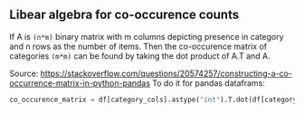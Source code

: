## Libear algebra for co-occurence counts

If A is `(n*m)` binary matrix with m columns depicting presence in category and n rows as the number of items. 
Then the co-occurence matrix of categories `(m*m)` can be found by taking the dot product of A.T and A. 

Source: https://stackoverflow.com/questions/20574257/constructing-a-co-occurrence-matrix-in-python-pandas
To do it for pandas dataframs: 

```python
co_occurence_matrix = df[category_cols].astype("int").T.dot(df[category_cols].astype("int"))
```
